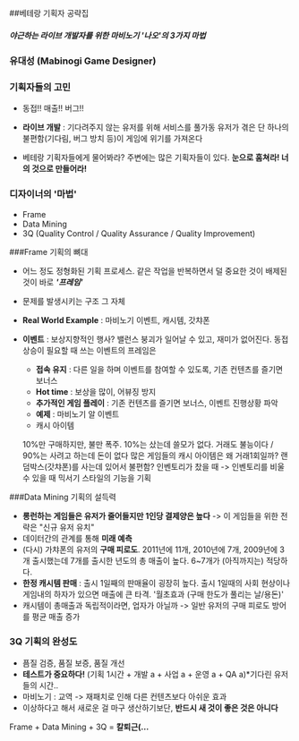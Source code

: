 ##베테랑 기획자 공략집
##### 야근하는 라이브 개발자를 위한 마비노기 '나오'의 3가지 마법
### 유대성 (Mabinogi Game Designer)


###  기획자들의 고민 

- 동접!! 매출!! 버그!!

- **라이브 개발** : 기다려주지 않는 유저를 위해 서비스를 풀가동
유저가 겪은 단 하나의 불편함(기다림, 버그 방치 등)이 게임에 위기를 가져온다

- 베테랑 기획자들에게 물어봐라? 주변에는 많은 기획자들이 있다. **눈으로 훔쳐라! 너의 것으로 만들어라!**


### 디자이너의 '마법'
 - Frame
 - Data Mining
 - 3Q (Quality Control / Quality Assurance / Quality Improvement)


###Frame 기획의 뼈대 

- 어느 정도 정형화된 기획 프로세스. 같은 작업을 반복하면서 덜 중요한 것이 배제된 것이 바로 ***'프레임'***
- 문제를 발생시키는 구조 그 자체
- **Real World Example**  : 마비노기 이벤트, 캐시템, 갓챠폰
- **이벤트** : 보상지향적인 행사? 밸런스 붕괴가 일어날 수 있고, 재미가 없어진다. 동접 상승이 필요할 때 쓰는 이벤트의 프레임은  
	* **접속 유지** : 다른 일을 하며 이벤트를 참여할 수 있도록, 기존 컨텐츠를 즐기면 보너스
	* **Hot time** : 보상을 많이, 어뷰징 방지    
	* **추가적인 게임 플레이** : 기존 컨텐츠를 즐기면 보너스, 이벤트 진행상황 파악
	* **예제** : 마비노기 알 이벤트
    
   - 캐시 아이템
   
   10%만 구매하지만, 불만 폭주.
   10%는 샀는데 쓸모가 없다. 거래도 불능이다 / 90%는 사려고 하는데 돈이 없다
   많은 게임들의 캐시 아이템은 왜 거래1회일까?
   랜덤박스(갓챠폰)를 사는데 있어서 불편함? 인벤토리가 찼을 때 -> 인벤토리를 비울 수 있을 때 믹서기 스타일의 기능을 기획
   
###Data Mining 기획의 설득력
 - **롱런하는 게임들은 유저가 줄어들지만 1인당 결제양은 높다** -> 이 게임들을 위한 전략은 "신규 유저 유치"
 - 데이터간의 관계를 통해 **미래 예측**
 - (다시) 가챠폰의 유저의 **구매 피로도**. 2011년에 11개, 2010년에 7개, 2009년에 3개 출시했는데 7개를 출시한 년도의 총 매출이 높다. 6~7개가 (아직까지는) 적당하다.
 - **한정 캐시템 판매** : 출시 1일째의 판매율이 굉장히 높다. 출시 1일때의 사회 현상이나 게임내의 하자가 있으면 매출에 큰 타격. '월초효과 (구매 한도가 풀리는 날/용돈)' 
 - 캐시템이 총매출과 독립적이라면, 업자가 아닐까 -> 일반 유저의 구매 피로도 방어를 평균 매출 증가


### 3Q 기획의 완성도
 - 픔질 검증, 품질 보증, 품질 개선
 - **테스트가 중요하다!** (기획 1시간 + 개발 a + 사업 a + 운영 a + QA a)*기다린 유저들의 시간..
 - 마비노기 : 교역 -> 재패치로 인해 다른 컨텐츠보다 아쉬운 효과
 - 이상하다고 해서 새로운 걸 마구 생산하기보단, **반드시 새 것이 좋은 것은 아니다**
 
 Frame + Data Mining + 3Q = **칼퇴근(…**
 
 
